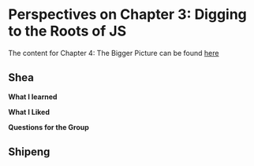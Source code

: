 # Perspectives on Chapter 3: Digging to the Roots of JS
The content for Chapter 4: The Bigger Picture can be found [here](https://github.com/getify/You-Dont-Know-JS/blob/2nd-ed/get-started/ch4.md)

## Shea

**What I learned**

**What I Liked**

**Questions for the Group**

## Shipeng
